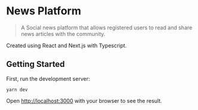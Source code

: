 # News Platform

> A Social news platform that allows registered users to read and share news articles with the community.

Created using React and Next.js with Typescript.

## Getting Started

First, run the development server:

```
yarn dev
```

Open [http://localhost:3000](http://localhost:3000) with your browser to see the result.
